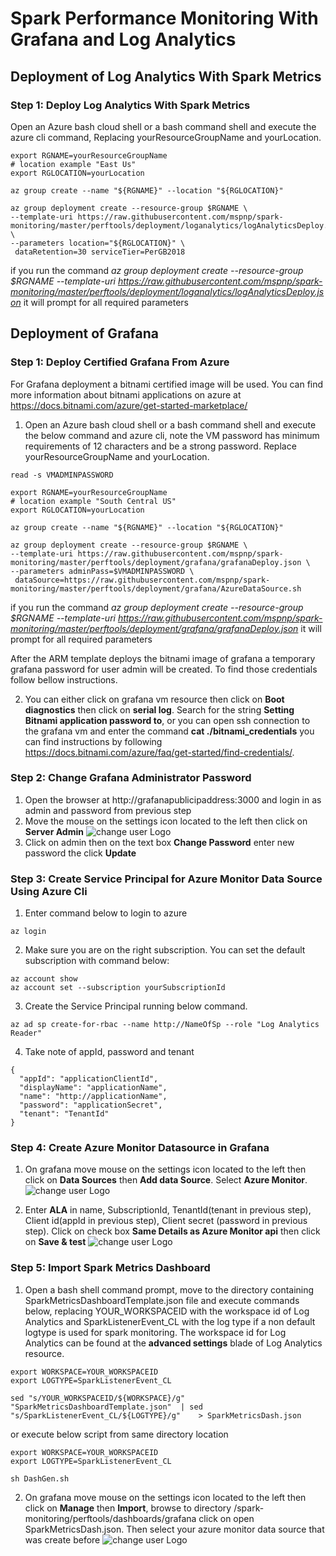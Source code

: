 # Spark Performance Monitoring With Grafana and Log Analytics

## Deployment of Log Analytics With Spark Metrics

### Step 1: Deploy Log Analytics With Spark Metrics

Open an Azure bash cloud shell or a bash command shell and execute the azure cli command,  Replacing yourResourceGroupName and yourLocation.

```
export RGNAME=yourResourceGroupName
# location example "East Us"
export RGLOCATION=yourLocation

az group create --name "${RGNAME}" --location "${RGLOCATION}"

az group deployment create --resource-group $RGNAME \
--template-uri https://raw.githubusercontent.com/mspnp/spark-monitoring/master/perftools/deployment/loganalytics/logAnalyticsDeploy.json \
--parameters location="${RGLOCATION}" \
 dataRetention=30 serviceTier=PerGB2018
```
if you run the command *az group deployment create --resource-group $RGNAME --template-uri https://raw.githubusercontent.com/mspnp/spark-monitoring/master/perftools/deployment/loganalytics/logAnalyticsDeploy.json* it will prompt for all required parameters



## Deployment of Grafana

### Step 1: Deploy Certified Grafana From Azure
For Grafana deployment a bitnami certified image will be used. You can find more information about bitnami applications on azure at https://docs.bitnami.com/azure/get-started-marketplace/

1. Open an Azure bash cloud shell or a bash command shell and execute the below command and azure cli, note the VM password has minimum requirements of 12 characters and be a strong password. Replace yourResourceGroupName and yourLocation.

```
read -s VMADMINPASSWORD
```

```
export RGNAME=yourResourceGroupName
# location example "South Central US"
export RGLOCATION=yourLocation

az group create --name "${RGNAME}" --location "${RGLOCATION}"

az group deployment create --resource-group $RGNAME \
--template-uri https://raw.githubusercontent.com/mspnp/spark-monitoring/master/perftools/deployment/grafana/grafanaDeploy.json \
--parameters adminPass=$VMADMINPASSWORD \
 dataSource=https://raw.githubusercontent.com/mspnp/spark-monitoring/master/perftools/deployment/grafana/AzureDataSource.sh
```

if you run the command *az group deployment create --resource-group $RGNAME --template-uri https://raw.githubusercontent.com/mspnp/spark-monitoring/master/perftools/deployment/grafana/grafanaDeploy.json* it will prompt for all required parameters

After the ARM template deploys the bitnami image of grafana a temporary grafana password for user admin will be created. To find those credentials follow bellow instructions.

2.  You can either click on grafana vm resource then click on **Boot diagnostics** then click on **serial log**. Search for the string **Setting Bitnami application password to**, or you can open ssh connection to the grafana vm and enter the command **cat ./bitnami_credentials** you can find instructions by following  https://docs.bitnami.com/azure/faq/get-started/find-credentials/.

### Step 2: Change Grafana Administrator Password
1. Open the browser at http://grafanapublicipaddress:3000 and login in as admin and password from previous step
2. Move the mouse on the settings icon located to the left then click on **Server Admin**
![change user Logo](./images/UserChange.png)
3. Click on admin then on the text box **Change Password** enter new password the click **Update**

### Step 3: Create Service Principal for Azure Monitor Data Source Using Azure Cli

1. Enter command below to login to azure

```
az login
 ```
2. Make sure you are on the right subscription. You can set the default subscription with command below:
```
az account show
az account set --subscription yourSubscriptionId
```
3. Create the Service Principal running below command.


```
az ad sp create-for-rbac --name http://NameOfSp --role "Log Analytics Reader"
```
4. Take note of appId, password and tenant

```
{
  "appId": "applicationClientId",
  "displayName": "applicationName",
  "name": "http://applicationName",
  "password": "applicationSecret",
  "tenant": "TenantId"
}
```

### Step 4: Create Azure Monitor Datasource in Grafana


1. On grafana move mouse on the settings icon located to the left then click on **Data Sources** then **Add data Source**. Select **Azure Monitor**.
![change user Logo](./images/AddSource.png)

2. Enter **ALA** in name, SubscriptionId, TenantId(tenant in previous step), Client id(appId in previous step), Client secret (password in previous step). Click on check box **Same Details as Azure Monitor api** then click on **Save & test**
![change user Logo](./images/DataSource.png)

### Step 5: Import Spark Metrics Dashboard

1. Open a bash shell command prompt, move to the directory containing SparkMetricsDashboardTemplate.json file and execute commands below, replacing YOUR_WORKSPACEID with the workspace id of Log Analytics and SparkListenerEvent_CL with the log type if a non default logtype is used for spark monitoring.
The workspace id for Log Analytics can be found at the **advanced settings** blade of Log Analytics resource.


```
export WORKSPACE=YOUR_WORKSPACEID
export LOGTYPE=SparkListenerEvent_CL

sed "s/YOUR_WORKSPACEID/${WORKSPACE}/g" "SparkMetricsDashboardTemplate.json"  | sed  "s/SparkListenerEvent_CL/${LOGTYPE}/g"    > SparkMetricsDash.json
```

or execute below script from same directory location

```
export WORKSPACE=YOUR_WORKSPACEID
export LOGTYPE=SparkListenerEvent_CL

sh DashGen.sh
```

2. On grafana move mouse on the settings icon located to the left then click on **Manage** then **Import**, browse to directory /spark-monitoring/perftools/dashboards/grafana click on  open SparkMetricsDash.json. Then select your azure monitor data source that was create before
![change user Logo](./images/Import.png)
